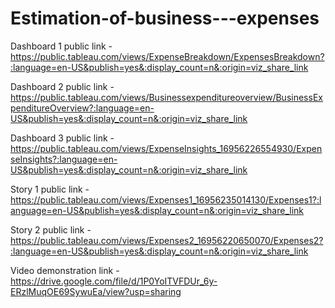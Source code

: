 # Estimation-of-business---expenses


Dashboard 1 public link - https://public.tableau.com/views/ExpenseBreakdown/ExpensesBreakdown?:language=en-US&publish=yes&:display_count=n&:origin=viz_share_link

Dashboard 2 public link - https://public.tableau.com/views/Businessexpenditureoverview/BusinessExpenditureOverview?:language=en-US&publish=yes&:display_count=n&:origin=viz_share_link

Dashboard 3 public link - https://public.tableau.com/views/ExpenseInsights_16956226554930/ExpenseInsights?:language=en-US&publish=yes&:display_count=n&:origin=viz_share_link

Story 1 public link - https://public.tableau.com/views/Expenses1_16956235014130/Expenses1?:language=en-US&publish=yes&:display_count=n&:origin=viz_share_link

Story 2 public link - https://public.tableau.com/views/Expenses2_16956220650070/Expenses2?:language=en-US&publish=yes&:display_count=n&:origin=viz_share_link

Video demonstration link - https://drive.google.com/file/d/1P0YoITVFDUr_6y-ERzlMuqOE69SywuEa/view?usp=sharing
